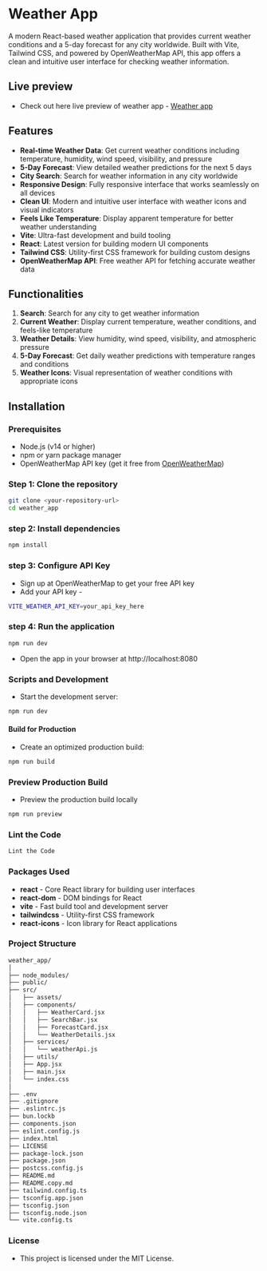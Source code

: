 # **Weather App**

A modern React-based weather application that provides current weather conditions and a 5-day forecast for any city worldwide. Built with Vite, Tailwind CSS, and powered by OpenWeatherMap API, this app offers a clean and intuitive user interface for checking weather information.

## **Live preview**
- Check out here live preview of weather app - [Weather app](https://weather-app-tan-beta-96.vercel.app/)
## **Features**
- **Real-time Weather Data**: Get current weather conditions including temperature, humidity, wind speed, visibility, and pressure
- **5-Day Forecast**: View detailed weather predictions for the next 5 days
- **City Search**: Search for weather information in any city worldwide
- **Responsive Design**: Fully responsive interface that works seamlessly on all devices
- **Clean UI**: Modern and intuitive user interface with weather icons and visual indicators
- **Feels Like Temperature**: Display apparent temperature for better weather understanding
- **Vite**: Ultra-fast development and build tooling
- **React**: Latest version for building modern UI components
- **Tailwind CSS**: Utility-first CSS framework for building custom designs
- **OpenWeatherMap API**: Free weather API for fetching accurate weather data

## **Functionalities**
1. **Search**: Search for any city to get weather information
2. **Current Weather**: Display current temperature, weather conditions, and feels-like temperature
3. **Weather Details**: View humidity, wind speed, visibility, and atmospheric pressure
4. **5-Day Forecast**: Get daily weather predictions with temperature ranges and conditions
5. **Weather Icons**: Visual representation of weather conditions with appropriate icons

## **Installation**

### **Prerequisites**
- Node.js (v14 or higher)
- npm or yarn package manager
- OpenWeatherMap API key (get it free from [OpenWeatherMap](https://openweathermap.org/api))

### **Step 1: Clone the repository**
```bash
git clone <your-repository-url>
cd weather_app 
```
### **step 2: Install dependencies**
``` bash
npm install
```

### **step 3: Configure API Key**
- Sign up at OpenWeatherMap to get your free API key
- Add your API key - 
``` bash
VITE_WEATHER_API_KEY=your_api_key_here
```

### **step 4: Run the application**
```bash
npm run dev
```
- Open the app in your browser at http://localhost:8080

### Scripts and Development
- Start the development server:

``` bash
npm run dev
```
#### ****Build for Production****
- Create an optimized production build:
``` bash
npm run build
```

### ****Preview Production Build****
- Preview the production build locally
``` bash
npm run preview
```

### ****Lint the Code****
``` bash
Lint the Code
```

### **Packages Used**
- **react** - Core React library for building user interfaces
- **react-dom** - DOM bindings for React
- **vite** -  Fast build tool and development server
- **tailwindcss** - Utility-first CSS framework
- **react-icons** - Icon library for React applications

### **Project Structure**
``` bash 
weather_app/
│
├── node_modules/
├── public/
├── src/
│   ├── assets/
│   ├── components/
│   │   ├── WeatherCard.jsx
│   │   ├── SearchBar.jsx
│   │   ├── ForecastCard.jsx
│   │   └── WeatherDetails.jsx
│   ├── services/
│   │   └── weatherApi.js
│   ├── utils/
│   ├── App.jsx
│   ├── main.jsx
│   └── index.css
│
├── .env
├── .gitignore
├── .eslintrc.js
├── bun.lockb
├── components.json
├── eslint.config.js
├── index.html
├── LICENSE
├── package-lock.json
├── package.json
├── postcss.config.js
├── README.md
├── README.copy.md
├── tailwind.config.ts
├── tsconfig.app.json
├── tsconfig.json
├── tsconfig.node.json
└── vite.config.ts
```

### **License**
- This project is licensed under the MIT License.






